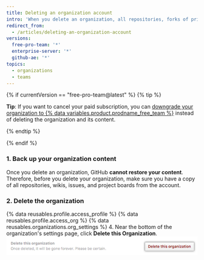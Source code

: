```yaml
---
title: Deleting an organization account
intro: 'When you delete an organization, all repositories, forks of private repositories, wikis, issues, pull requests, and Project or Organization Pages are deleted as well. {% if currentVersion == "free-pro-team@latest" %}The organization name becomes available for use on a new user or organization account, and your billing will end.{% endif %}'
redirect_from:
  - /articles/deleting-an-organization-account
versions:
  free-pro-team: '*'
  enterprise-server: '*'
  github-ae: '*'
topics:
  - organizations
  - teams
---
```


{% if currentVersion == "free-pro-team@latest" %}
{% tip %}

**Tip**: If you want to cancel your paid subscription, you can [downgrade your organization to {% data variables.product.prodname_free_team %}](/articles/downgrading-your-github-subscription) instead of deleting the organization and its content.

{% endtip %}

{% endif %}

### 1. Back up your organization content

Once you delete an organization, GitHub **cannot restore your content**. Therefore, before you delete your organization, make sure you have a copy of all repositories, wikis, issues, and project boards from the account.

### 2. Delete the organization

{% data reusables.profile.access_profile %}
{% data reusables.profile.access_org %}
{% data reusables.organizations.org_settings %}
4. Near the bottom of the organization's settings page, click **Delete this Organization**. ![Delete this organization button](/assets/images/help/settings/settings-organization-delete.png)
